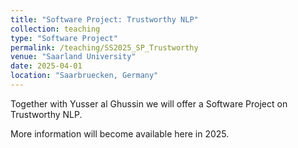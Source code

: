 ```yaml
---
title: "Software Project: Trustworthy NLP"
collection: teaching
type: "Software Project"
permalink: /teaching/SS2025_SP_Trustworthy
venue: "Saarland University"
date: 2025-04-01
location: "Saarbruecken, Germany"
---
```


Together with Yusser al Ghussin we will offer a Software Project on Trustworthy NLP. 

More information will become available here in 2025.
